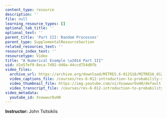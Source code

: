 ```yaml
---
content_type: resource
description: ''
file: null
learning_resource_types: []
optional_tab_title: ''
optional_text: ''
parent_title: 'Part III: Random Processes'
parent_type: SupplementalResourceSection
related_resources_text: ''
resource_index_text: ''
resourcetype: Video
title: "A Numerical Example \u2014 Part III"
uid: d1e57ef9-8eca-7d92-d40a-44ccd754d8fb
video_files:
  archive_url: https://archive.org/download/MITRES.6-012S18/MITRES6_012S18_L26-04_300k.mp4
  video_captions_file: /courses/res-6-012-introduction-to-probability-spring-2018/85979b6eb9935dfc8c9b104fcd0aa16c_XsowwurOvH0.vtt
  video_thumbnail_file: https://img.youtube.com/vi/XsowwurOvH0/default.jpg
  video_transcript_file: /courses/res-6-012-introduction-to-probability-spring-2018/7ca92d419dce87461c4a068c0153f9eb_XsowwurOvH0.pdf
video_metadata:
  youtube_id: XsowwurOvH0
---
```


**Instructor:** John Tsitsiklis